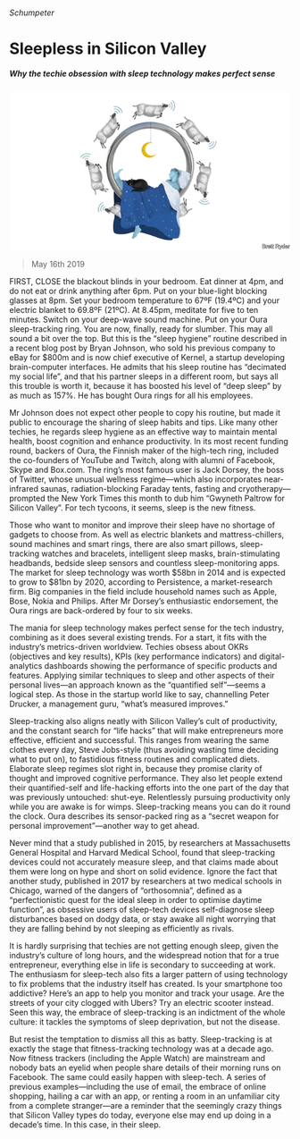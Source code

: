 ###### Schumpeter

# Sleepless in Silicon Valley 

##### Why the techie obsession with sleep technology makes perfect sense 

![image](images/20190518_WBD000_0.jpg) 

> May 16th 2019 

FIRST, CLOSE the blackout blinds in your bedroom. Eat dinner at 4pm, and do not eat or drink anything after 6pm. Put on your blue-light blocking glasses at 8pm. Set your bedroom temperature to 67ºF (19.4ºC) and your electric blanket to 69.8ºF (21ºC). At 8.45pm, meditate for five to ten minutes. Switch on your deep-wave sound machine. Put on your Oura sleep-tracking ring. You are now, finally, ready for slumber. This may all sound a bit over the top. But this is the “sleep hygiene” routine described in a recent blog post by Bryan Johnson, who sold his previous company to eBay for $800m and is now chief executive of Kernel, a startup developing brain-computer interfaces. He admits that his sleep routine has “decimated my social life”, and that his partner sleeps in a different room, but says all this trouble is worth it, because it has boosted his level of “deep sleep” by as much as 157%. He has bought Oura rings for all his employees. 

Mr Johnson does not expect other people to copy his routine, but made it public to encourage the sharing of sleep habits and tips. Like many other techies, he regards sleep hygiene as an effective way to maintain mental health, boost cognition and enhance productivity. In its most recent funding round, backers of Oura, the Finnish maker of the high-tech ring, included the co-founders of YouTube and Twitch, along with alumni of Facebook, Skype and Box.com. The ring’s most famous user is Jack Dorsey, the boss of Twitter, whose unusual wellness regime—which also incorporates near-infrared saunas, radiation-blocking Faraday tents, fasting and cryotherapy—prompted the New York Times this month to dub him “Gwyneth Paltrow for Silicon Valley”. For tech tycoons, it seems, sleep is the new fitness. 

Those who want to monitor and improve their sleep have no shortage of gadgets to choose from. As well as electric blankets and mattress-chillers, sound machines and smart rings, there are also smart pillows, sleep-tracking watches and bracelets, intelligent sleep masks, brain-stimulating headbands, bedside sleep sensors and countless sleep-monitoring apps. The market for sleep technology was worth $58bn in 2014 and is expected to grow to $81bn by 2020, according to Persistence, a market-research firm. Big companies in the field include household names such as Apple, Bose, Nokia and Philips. After Mr Dorsey’s enthusiastic endorsement, the Oura rings are back-ordered by four to six weeks. 

The mania for sleep technology makes perfect sense for the tech industry, combining as it does several existing trends. For a start, it fits with the industry’s metrics-driven worldview. Techies obsess about OKRs (objectives and key results), KPIs (key performance indicators) and digital-analytics dashboards showing the performance of specific products and features. Applying similar techniques to sleep and other aspects of their personal lives—an approach known as the “quantified self”—seems a logical step. As those in the startup world like to say, channelling Peter Drucker, a management guru, “what’s measured improves.” 

Sleep-tracking also aligns neatly with Silicon Valley’s cult of productivity, and the constant search for “life hacks” that will make entrepreneurs more effective, efficient and successful. This ranges from wearing the same clothes every day, Steve Jobs-style (thus avoiding wasting time deciding what to put on), to fastidious fitness routines and complicated diets. Elaborate sleep regimes slot right in, because they promise clarity of thought and improved cognitive performance. They also let people extend their quantified-self and life-hacking efforts into the one part of the day that was previously untouched: shut-eye. Relentlessly pursuing productivity only while you are awake is for wimps. Sleep-tracking means you can do it round the clock. Oura describes its sensor-packed ring as a “secret weapon for personal improvement”—another way to get ahead. 

Never mind that a study published in 2015, by researchers at Massachusetts General Hospital and Harvard Medical School, found that sleep-tracking devices could not accurately measure sleep, and that claims made about them were long on hype and short on solid evidence. Ignore the fact that another study, published in 2017 by researchers at two medical schools in Chicago, warned of the dangers of “orthosomnia”, defined as a “perfectionistic quest for the ideal sleep in order to optimise daytime function”, as obsessive users of sleep-tech devices self-diagnose sleep disturbances based on dodgy data, or stay awake all night worrying that they are falling behind by not sleeping as efficiently as rivals. 

It is hardly surprising that techies are not getting enough sleep, given the industry’s culture of long hours, and the widespread notion that for a true entrepreneur, everything else in life is secondary to succeeding at work. The enthusiasm for sleep-tech also fits a larger pattern of using technology to fix problems that the industry itself has created. Is your smartphone too addictive? Here’s an app to help you monitor and track your usage. Are the streets of your city clogged with Ubers? Try an electric scooter instead. Seen this way, the embrace of sleep-tracking is an indictment of the whole culture: it tackles the symptoms of sleep deprivation, but not the disease. 

But resist the temptation to dismiss all this as batty. Sleep-tracking is at exactly the stage that fitness-tracking technology was at a decade ago. Now fitness trackers (including the Apple Watch) are mainstream and nobody bats an eyelid when people share details of their morning runs on Facebook. The same could easily happen with sleep-tech. A series of previous examples—including the use of email, the embrace of online shopping, hailing a car with an app, or renting a room in an unfamiliar city from a complete stranger—are a reminder that the seemingly crazy things that Silicon Valley types do today, everyone else may end up doing in a decade’s time. In this case, in their sleep. 

